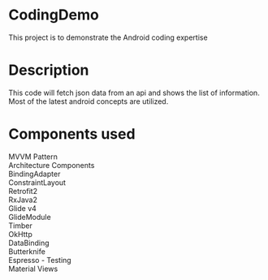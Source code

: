 # CodingDemo
This project is to demonstrate the Android coding expertise

# Description 
This code will fetch json data from an api and shows the list of information. Most of the latest android concepts are utilized.


# Components used
MVVM Pattern <br />
Architecture Components <br />
BindingAdapter <br />
ConstraintLayout <br />
Retrofit2 <br />
RxJava2 <br />
Glide v4 <br />
GlideModule <br />
Timber <br />
OkHttp <br />
DataBinding <br />
Butterknife <br />
Espresso - Testing <br />
Material Views <br />
